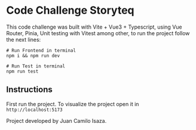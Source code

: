# Code Challenge Storyteq

This code challenge was built with Vite + Vue3 + Typescript, using Vue Router, Pinia, Unit testing with Vitest among other, to run the project follow the next lines:

```
# Run Frontend in terminal
npm i && npm run dev

# Run Test in terminal
npm run test
```

## Instructions

First run the project. To visualize the project open it in `http://localhost:5173`

Project developed by Juan Camilo Isaza.
